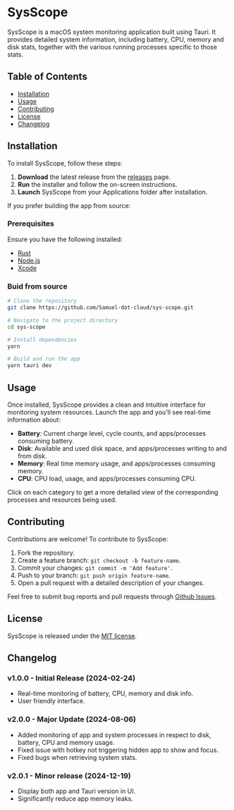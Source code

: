 # SysScope

SysScope is a macOS system monitoring application built using Tauri. It provides detailed system information, including battery, CPU, memory and disk stats, together with the various running processes specific to those stats.

## Table of Contents

- [Installation](#installation)
- [Usage](#usage)
- [Contributing](#contributing)
- [License](#license)
- [Changelog](#changelog)

## Installation

To install SysScope, follow these steps:

1. **Download** the latest release from the [releases](https://github.com/Samuel-dot-cloud/sys-scope/releases) page.
2. **Run** the installer and follow the on-screen instructions.
3. **Launch** SysScope from your Applications folder after installation.

If you prefer building the app from source:

### Prerequisites

Ensure you have the following installed:

- [Rust](https://www.rust-lang.org/tools/install)
- [Node.js](https://nodejs.org/en)
- [Xcode](https://developer.apple.com/xcode/)

### Buid from source

```bash
# Clone the repository
git clone https://github.com/Samuel-dot-cloud/sys-scope.git

# Navigate to the project directory
cd sys-scope

# Install dependencies
yarn

# Build and run the app
yarn tauri dev
```

## Usage

Once installed, SysScope provides a clean and intuitive interface for monitoring system resources. Launch the app and you'll see real-time information about:

- **Battery**: Current charge level, cycle counts, and apps/processes consuming battery.
- **Disk**: Available and used disk space, and apps/processes writing to and from disk.
- **Memory**: Real time memory usage, and apps/processes consuming memory.
- **CPU**: CPU load, usage, and apps/processes consuming CPU.

Click on each category to get a more detailed view of the corresponding processes and resources being used.

## Contributing

Contributions are welcome! To contribute to SysScope:

1. Fork the repository.
2. Create a feature branch: `git checkout -b feature-name`.
3. Commit your changes: `git commit -m 'Add feature'`.
4. Push to your branch: `git push origin feature-name`.
5. Open a pull request with a detailed description of your changes.

Feel free to submit bug reports and pull requests through [Github Issues](https://github.com/Samuel-dot-cloud/sys-scope/issues).

## License

SysScope is released under the [MIT license](./LICENSE).

## Changelog

### v1.0.0 - Initial Release (2024-02-24)

- Real-time monitoring of battery, CPU, memory and disk info.
- User friendly interface.

### v2.0.0 - Major Update (2024-08-06)

- Added monitoring of app and system processes in respect to disk, battery, CPU and memory usage.
- Fixed issue with hotkey not triggering hidden app to show and focus.
- Fixed bugs when retrieving system stats.

### v2.0.1 - Minor release (2024-12-19)

- Display both app and Tauri version in UI.
- Significantly reduce app memory leaks.
